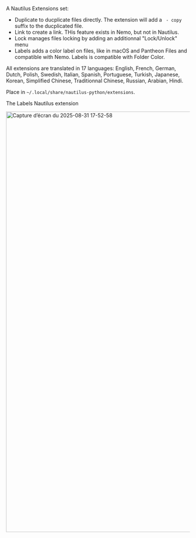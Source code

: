 A Nautilus Extensions set:

- Duplicate to ducplicate files directly. The extension will add a ` - copy` suffix to the ducplicated file.
- Link to create a link. THis feature exists in Nemo, but not in Nautilus.
- Lock manages files locking by adding an additionnal "Lock/Unlock" menu
- Labels adds a color label on files, like in macOS and Pantheon Files and compatible with Nemo. Labels is compatible with Folder Color.

All extensions are translated in 17 languages: English, French, German, Dutch, Polish, Swedish, Italian, Spanish, Portuguese, Turkish, Japanese, Korean, Simplified Chinese, Traditionnal Chinese, Russian, Arabian, Hindi.

Place in `~/.local/share/nautilus-python/extensions`.

The Labels Nautilus extension

<img width="2048" height="1152" alt="Capture d’écran du 2025-08-31 17-52-58" src="https://github.com/user-attachments/assets/f97eeea6-d64c-4514-8655-c6c9501685a1" />

